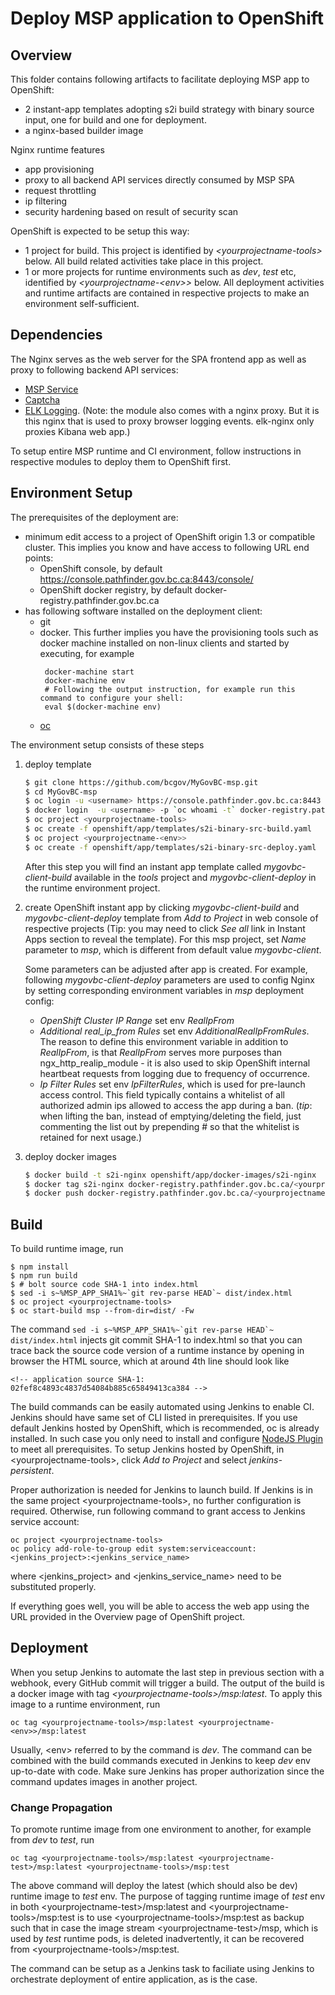 # Deploy MSP application to OpenShift

## Overview
This folder contains following artifacts to facilitate deploying MSP app to OpenShift:

* 2 instant-app templates adopting s2i build strategy with binary source input, one for build and one for deployment.
* a nginx-based builder image

Nginx runtime features
* app provisioning
* proxy to all backend API services directly consumed by MSP SPA
* request throttling
* ip filtering
* security hardening based on result of security scan

OpenShift is expected to be setup this way:
* 1 project for build. This project is identified by *\<yourprojectname-tools\>* below. All build related activities take place in this project.
* 1 or more projects for runtime environments such as *dev*, *test* etc, identified by *\<yourprojectname-\<env\>>* below. All deployment activities and runtime artifacts are contained in respective projects to make an environment self-sufficient.

## Dependencies
The Nginx serves as the web server for the SPA frontend app as well as proxy to following backend API services:
* [MSP Service](https://github.com/bcgov/MyGovBC-msp-service)
* [Captcha](https://github.com/bcgov/MyGovBC-captcha-service)
* [ELK Logging](https://github.com/bcgov/MyGovBC-MSP/tree/master/openshift/elk). (Note: the module also comes with a nginx proxy. But it is this nginx that is used to proxy browser logging events. elk-nginx only proxies Kibana web app.)

To setup entire MSP runtime and CI environment, follow instructions in respective modules to deploy them to OpenShift first. 

## Environment Setup
The prerequisites of the deployment are:

* minimum edit access to a project of OpenShift origin 1.3 or compatible cluster. This implies you know and have access to following URL end points:
  * OpenShift console, by default https://console.pathfinder.gov.bc.ca:8443/console/
  * OpenShift docker registry, by default docker-registry.pathfinder.gov.bc.ca
* has following software installed on the deployment client:
  * git
  * docker. This further implies you have the provisioning tools such as docker machine installed on non-linux clients and started by executing, for example
    ```
     docker-machine start
     docker-machine env
     # Following the output instruction, for example run this command to configure your shell:
     eval $(docker-machine env)
     ```
  * [oc](https://docs.openshift.com/container-platform/latest/cli_reference/get_started_cli.html)

The environment setup consists of these steps

1. deploy template

   ```sh
   $ git clone https://github.com/bcgov/MyGovBC-msp.git
   $ cd MyGovBC-msp
   $ oc login -u <username> https://console.pathfinder.gov.bc.ca:8443
   $ docker login  -u <username> -p `oc whoami -t` docker-registry.pathfinder.gov.bc.ca
   $ oc project <yourprojectname-tools>
   $ oc create -f openshift/app/templates/s2i-binary-src-build.yaml
   $ oc project <yourprojectname-<env>>
   $ oc create -f openshift/app/templates/s2i-binary-src-deploy.yaml
   ```
   After this step you will find an instant app template called *mygovbc-client-build* available in the *tools* project and *mygovbc-client-deploy* in the runtime environment project.  
2. create OpenShift instant app by clicking *mygovbc-client-build* and *mygovbc-client-deploy* template from *Add to Project* in web console of respective projects (Tip: you may need to click *See all* link in Instant Apps section to reveal the template). For this msp project, set *Name* parameter to *msp*, which is different from default value *mygovbc-client*.

    Some parameters can be adjusted after app is created. For example, following *mygovbc-client-deploy* parameters are used to config Nginx by setting corresponding environment variables in *msp* deployment config:
    * *OpenShift Cluster IP Range* set env *RealIpFrom*
    * *Additional real_ip_from Rules* set env *AdditionalRealIpFromRules*. The reason to define this environment variable in addition to *RealIpFrom*, is that *RealIpFrom* serves more purposes than ngx_http_realip_module - it is also used to skip OpenShift internal heartbeat requests from logging due to frequency of occurrence. 
    * *Ip Filter Rules* set env *IpFilterRules*, which is used for pre-launch access control. This field typically contains a whitelist of all authorized admin ips allowed to access the app during a ban. (*tip*: when lifting the ban, instead of emptying/deleting the field, just commenting the list out by prepending # so that the whitelist is retained for next usage.)
3. deploy docker images

   ```sh
   $ docker build -t s2i-nginx openshift/app/docker-images/s2i-nginx
   $ docker tag s2i-nginx docker-registry.pathfinder.gov.bc.ca/<yourprojectname-tools>/s2i-nginx
   $ docker push docker-registry.pathfinder.gov.bc.ca/<yourprojectname-tools>/s2i-nginx  
   ```   

## Build
To build runtime image, run

   ```
   $ npm install
   $ npm run build
   $ # bolt source code SHA-1 into index.html
   $ sed -i s~%MSP_APP_SHA1%~`git rev-parse HEAD`~ dist/index.html
   $ oc project <yourprojectname-tools>
   $ oc start-build msp --from-dir=dist/ -Fw
   ```
   
The command ``sed -i s~%MSP_APP_SHA1%~`git rev-parse HEAD`~ dist/index.html`` injects git commit SHA-1 to index.html so that you can trace back the source code version of a runtime instance by opening in browser the HTML source, which at around 4th line should look like

```
<!-- application source SHA-1: 02fef8c4893c4837d54084b885c65849413ca384 -->
```

The build commands can be easily automated using Jenkins to enable CI. Jenkins should have same set of CLI listed in prerequisites. If you use default Jenkins hosted by OpenShift, which is recommended, oc is already installed. In such case you only need to install and configure [NodeJS Plugin](https://wiki.jenkins-ci.org/display/JENKINS/NodeJS+Plugin) to meet all prerequisites. To setup Jenkins hosted by OpenShift, in \<yourprojectname-tools\>, click *Add to Project* and select *jenkins-persistent*.

Proper authorization is needed for Jenkins to launch build. If Jenkins is in the same project \<yourprojectname-tools\>, no further configuration is required. Otherwise, run following command to grant access to Jenkins service account:

```
oc project <yourprojectname-tools>
oc policy add-role-to-group edit system:serviceaccount:<jenkins_project>:<jenkins_service_name>
```
where \<jenkins_project\> and \<jenkins_service_name\> need to be substituted properly.

If everything goes well, you will be able to access the web app using the URL provided in the Overview page of OpenShift project.

## Deployment
When you setup Jenkins to automate the last step in previous section with a webhook, every GitHub commit will trigger a build. The output of the build is a docker image with tag *\<yourprojectname-tools\>/msp:latest*. To apply this image to a runtime environment, run
 
```
oc tag <yourprojectname-tools>/msp:latest <yourprojectname-<env>>/msp:latest
```
Usually, \<env\> referred to by the command is *dev*. The command can be combined with the build commands executed in Jenkins to keep *dev* env up-to-date with code. Make sure Jenkins has proper authorization since the command updates images in another project.

### Change Propagation
To promote runtime image from one environment to another, for example from *dev* to *test*, run

```
oc tag <yourprojectname-tools>/msp:latest <yourprojectname-test>/msp:latest <yourprojectname-tools>/msp:test
```
The above command will deploy the latest (which should also be dev) runtime image to *test* env. The purpose of tagging runtime image of *test* env in both \<yourprojectname-test\>/msp:latest and \<yourprojectname-tools\>/msp:test is to use \<yourprojectname-tools\>/msp:test as backup such that in case the image stream \<yourprojectname-test\>/msp, which is used by *test* runtime pods, is deleted inadvertently, it can be recovered from \<yourprojectname-tools\>/msp:test.

The command can be setup as a Jenkins task to faciliate using Jenkins to orchestrate deployment of entire application, as is the case.
